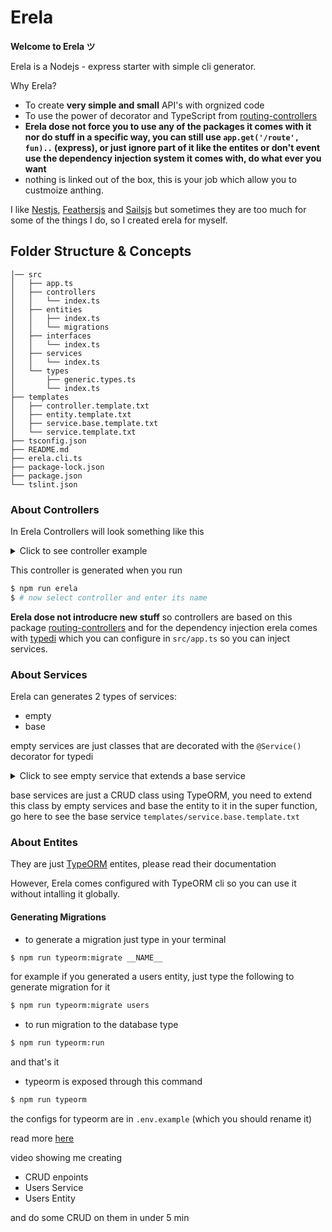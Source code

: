 # Erela

**Welcome to Erela ツ**

Erela is a Nodejs - express starter with simple cli generator.

Why Erela? 
 
- To create **very simple and small** API's with orgnized code
- To use the power of decorator and TypeScript from [routing-controllers](https://github.com/typestack/routing-controllers)
- **Erela dose not force you to use any of the packages it comes with it nor do stuff in a specific way, you can still use `app.get('/route', fun)..` (express), or just ignore part of it like the entites or don't event use the dependency injection system it comes with, do what ever you want**
- nothing is linked out of the box, this is your job which allow you to custmoize anthing.

I like [Nestjs](https://nestjs.com/), [Feathersjs](https://feathersjs.com/) and [Sailsjs](https://sailsjs.com/) but sometimes they are too much for some of the things I do, so I created erela for myself.


## Folder Structure & Concepts

```
│── src
│   ├── app.ts
│   ├── controllers
│   │   └── index.ts
│   ├── entities
│   │   ├── index.ts
│   │   └── migrations
│   ├── interfaces
│   │   └── index.ts
│   ├── services
│   │   └── index.ts
│   └── types
│       ├── generic.types.ts
│       └── index.ts
├── templates
│   ├── controller.template.txt
│   ├── entity.template.txt
│   ├── service.base.template.txt
│   └── service.template.txt
├── tsconfig.json
├── README.md
├── erela.cli.ts
├── package-lock.json
├── package.json
└── tslint.json
```

### About Controllers
In Erela Controllers will look something like this 

<details>
  <summary>Click to see controller example</summary>
  
  ## Heading
  ```ts
  import {
  Param,
  Body,
  Get,
  Post,
  Delete,
  Patch,
  JsonController,
} from 'routing-controllers'
import { DeepPartial } from 'utility-types'
import { UsersService } from '@services' 

@JsonController('/users')
export class UsersContoller {
  constructor(private readonly usersService: UsersService) {}

  // to get all data with pagination
  @Get()
  async getAll(): Promise<void> {}

  @Get('/:id')
  async getOne(): Promise<void> {}

  @Post()
  async post(@Body() user: DeepPartial<any>): Promise<void> {}

  @Patch('/:id')
  async patch(@Param('id') id: number, @Body() user: any): Promise<void> {}

  @Delete('/:id')
  async remove(@Param('id') id: number): Promise<void> {}
}

  ```
</details>


This controller is generated when you run 

```bash
$ npm run erela
$ # now select controller and enter its name
```
**Erela dose not introducre new stuff** so controllers are based on this package [routing-controllers](https://github.com/typestack/routing-controllers) and for the dependency injection erela comes with [typedi](https://github.com/typestack/typedi) which you can configure in `src/app.ts` so you can inject services.




### About Services


Erela can generates 2 types of services:
- empty
- base

empty services are just classes that are decorated with the `@Service()` decorator for typedi


<details>
  <summary>Click to see empty service that extends a base service</summary>
  
  ```ts
  // this service can do all the CRUD operations on the UsersEntity
  import 'reflect-metadata'
import { Service } from 'typedi'
import { Connection } from 'typeorm'
import { UsersEntity } from '@entities'
@Service()
export class usersService  {
  constructor(db: Connection) {
    super(db.getRepository(UsersEntity))
  }
}
  ```
</details>


base services are just a CRUD class using TypeORM, you need to extend this class by empty services and base the entity to it in the super function, go here to see the base service `templates/service.base.template.txt`


### About Entites

They are just [TypeORM](https://typeorm.io/) entites, please read their documentation

However, Erela comes configured with TypeORM cli so you can use it without intalling it globally.

#### Generating Migrations

- to generate a migration just type in your terminal 

```bash 
$ npm run typeorm:migrate __NAME__
```

for example if you generated a users entity, just type the following to generate migration for it 

```bash
$ npm run typeorm:migrate users
```


- to run migration to the database type 

```bash 
$ npm run typeorm:run
```

and that's it

- typeorm is exposed through this command 

```bash
$ npm run typeorm
```

the configs for typeorm are in `.env.example` (which you should rename it)

read more [here](https://github.com/typeorm/typeorm/blob/master/docs/using-ormconfig.md)

video showing me creating 

- CRUD enpoints
- Users Service
- Users Entity

and do some CRUD on them in under 5 min

